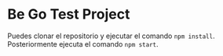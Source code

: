 # Be Go Test Project

Puedes clonar el repositorio y ejecutar el comando `npm install`. Posteriormente ejecuta el comando `npm start`.